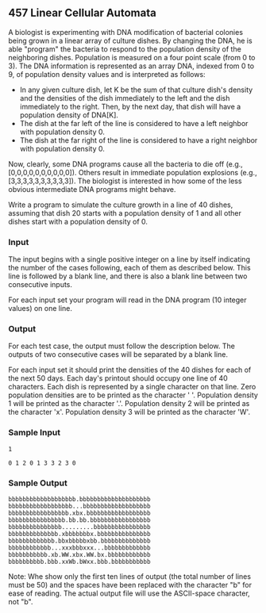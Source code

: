 ## 457 Linear Cellular Automata 
A biologist is experimenting with DNA modification of bacterial colonies being grown in a linear array of culture dishes. By changing the DNA, he is able "program" the bacteria to respond to the population density of the neighboring dishes. Population is measured on a four point scale (from 0 to 3). The DNA information is represented as an array DNA, indexed from 0 to 9, of population density values and is interpreted as follows:

- In any given culture dish, let K be the sum of that culture dish's density and the densities of the dish immediately to the left and the dish immediately to the right. Then, by the next day, that dish will have a population density of DNA[K].
- The dish at the far left of the line is considered to have a left neighbor with population density 0.
- The dish at the far right of the line is considered to have a right neighbor with population density 0.

Now, clearly, some DNA programs cause all the bacteria to die off (e.g., [0,0,0,0,0,0,0,0,0,0]). Others result in immediate population explosions (e.g., [3,3,3,3,3,3,3,3,3,3]). The biologist is interested in how some of the less obvious intermediate DNA programs might behave.

Write a program to simulate the culture growth in a line of 40 dishes, assuming that dish 20 starts with a population density of 1 and all other dishes start with a population density of 0.

### Input

The input begins with a single positive integer on a line by itself indicating the number of the cases following, each of them as described below. This line is followed by a blank line, and there is also a blank line between two consecutive inputs.

For each input set your program will read in the DNA program (10 integer values) on one line.

### Output

For each test case, the output must follow the description below. The outputs of two consecutive cases will be separated by a blank line.

For each input set it should print the densities of the 40 dishes for each of the next 50 days. Each day's printout should occupy one line of 40 characters. Each dish is represented by a single character on that line. Zero population densities are to be printed as the character ' '. Population density 1 will be printed as the character '.'. Population density 2 will be printed as the character 'x'. Population density 3 will be printed as the character 'W'.

### Sample Input

    1
    
    0 1 2 0 1 3 3 2 3 0
### Sample Output

    bbbbbbbbbbbbbbbbbbb.bbbbbbbbbbbbbbbbbbbb
    bbbbbbbbbbbbbbbbbb...bbbbbbbbbbbbbbbbbbb
    bbbbbbbbbbbbbbbbb.xbx.bbbbbbbbbbbbbbbbbb
    bbbbbbbbbbbbbbbb.bb.bb.bbbbbbbbbbbbbbbbb
    bbbbbbbbbbbbbbb.........bbbbbbbbbbbbbbbb
    bbbbbbbbbbbbbb.xbbbbbbbx.bbbbbbbbbbbbbbb
    bbbbbbbbbbbbb.bbxbbbbbxbb.bbbbbbbbbbbbbb
    bbbbbbbbbbbb...xxxbbbxxx...bbbbbbbbbbbbb
    bbbbbbbbbbb.xb.WW.xbx.WW.bx.bbbbbbbbbbbb
    bbbbbbbbbb.bbb.xxWb.bWxx.bbb.bbbbbbbbbbb
     
Note: Whe show only the first ten lines of output (the total number of lines must be 50) and the spaces have been replaced with the character "b" for ease of reading. The actual output file will use the ASCII-space character, not "b".
